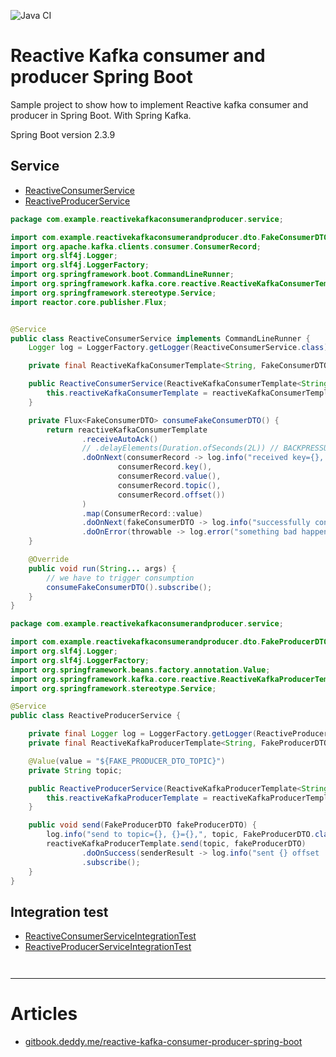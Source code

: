 ![Java CI](https://github.com/Kevded/example-reactive-spring-kafka-consumer-and-producer/workflows/Java%20CI/badge.svg)

# Reactive Kafka consumer and producer Spring Boot

Sample project to show how to implement Reactive kafka consumer and producer in Spring Boot. With Spring Kafka.

Spring Boot version 2.3.9

## Service
- [ReactiveConsumerService](src/main/java/com/example/reactivekafkaconsumerandproducer/service/ReactiveConsumerService.java)
- [ReactiveProducerService](src/main/java/com/example/reactivekafkaconsumerandproducer/service/ReactiveProducerService.java)

```java
package com.example.reactivekafkaconsumerandproducer.service;

import com.example.reactivekafkaconsumerandproducer.dto.FakeConsumerDTO;
import org.apache.kafka.clients.consumer.ConsumerRecord;
import org.slf4j.Logger;
import org.slf4j.LoggerFactory;
import org.springframework.boot.CommandLineRunner;
import org.springframework.kafka.core.reactive.ReactiveKafkaConsumerTemplate;
import org.springframework.stereotype.Service;
import reactor.core.publisher.Flux;


@Service
public class ReactiveConsumerService implements CommandLineRunner {
    Logger log = LoggerFactory.getLogger(ReactiveConsumerService.class);

    private final ReactiveKafkaConsumerTemplate<String, FakeConsumerDTO> reactiveKafkaConsumerTemplate;

    public ReactiveConsumerService(ReactiveKafkaConsumerTemplate<String, FakeConsumerDTO> reactiveKafkaConsumerTemplate) {
        this.reactiveKafkaConsumerTemplate = reactiveKafkaConsumerTemplate;
    }

    private Flux<FakeConsumerDTO> consumeFakeConsumerDTO() {
        return reactiveKafkaConsumerTemplate
                .receiveAutoAck()
                // .delayElements(Duration.ofSeconds(2L)) // BACKPRESSURE
                .doOnNext(consumerRecord -> log.info("received key={}, value={} from topic={}, offset={}",
                        consumerRecord.key(),
                        consumerRecord.value(),
                        consumerRecord.topic(),
                        consumerRecord.offset())
                )
                .map(ConsumerRecord::value)
                .doOnNext(fakeConsumerDTO -> log.info("successfully consumed {}={}", FakeConsumerDTO.class.getSimpleName(), fakeConsumerDTO))
                .doOnError(throwable -> log.error("something bad happened while consuming : {}", throwable.getMessage()));
    }

    @Override
    public void run(String... args) {
        // we have to trigger consumption
        consumeFakeConsumerDTO().subscribe();
    }
}
```

```java
package com.example.reactivekafkaconsumerandproducer.service;

import com.example.reactivekafkaconsumerandproducer.dto.FakeProducerDTO;
import org.slf4j.Logger;
import org.slf4j.LoggerFactory;
import org.springframework.beans.factory.annotation.Value;
import org.springframework.kafka.core.reactive.ReactiveKafkaProducerTemplate;
import org.springframework.stereotype.Service;

@Service
public class ReactiveProducerService {

    private final Logger log = LoggerFactory.getLogger(ReactiveProducerService.class);
    private final ReactiveKafkaProducerTemplate<String, FakeProducerDTO> reactiveKafkaProducerTemplate;

    @Value(value = "${FAKE_PRODUCER_DTO_TOPIC}")
    private String topic;

    public ReactiveProducerService(ReactiveKafkaProducerTemplate<String, FakeProducerDTO> reactiveKafkaProducerTemplate) {
        this.reactiveKafkaProducerTemplate = reactiveKafkaProducerTemplate;
    }

    public void send(FakeProducerDTO fakeProducerDTO) {
        log.info("send to topic={}, {}={},", topic, FakeProducerDTO.class.getSimpleName(), fakeProducerDTO);
        reactiveKafkaProducerTemplate.send(topic, fakeProducerDTO)
                .doOnSuccess(senderResult -> log.info("sent {} offset : {}", fakeProducerDTO, senderResult.recordMetadata().offset()))
                .subscribe();
    }
}
```

## Integration test
- [ReactiveConsumerServiceIntegrationTest](src/test/java/com/example/reactivekafkaconsumerandproducer/ReactiveConsumerServiceIntegrationTest.java)
- [ReactiveProducerServiceIntegrationTest](src/test/java/com/example/reactivekafkaconsumerandproducer/ReactiveProducerServiceIntegrationTest.java)


```java
```

```java
```
---

# Articles

- [gitbook.deddy.me/reactive-kafka-consumer-producer-spring-boot](https://gitbook.deddy.me/reactive-kafka-consumer-producer-spring-boot)